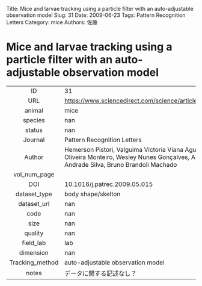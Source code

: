 Title: Mice and larvae tracking using a particle filter with an auto-adjustable observation model
Slug: 31
Date: 2009-06-23
Tags: Pattern Recognition Letters
Category:  mice
Authors: 佐藤

# Mice and larvae tracking using a particle filter with an auto-adjustable observation model

|||
|:-:|:-|
|ID| 31|
|URL| https://www.sciencedirect.com/science/article/abs/pii/S0167865509001330|
|animal|  mice|
|species| nan|
|status| nan|
|Journal| Pattern Recognition Letters|
|Author| Hemerson Pistori, Valguima Victoria Viana Aguiar Odakura, João Bosco Oliveira Monteiro, Wesley Nunes Gonçalves, Antonia Railda Roel, Jonathan de Andrade Silva, Bruno Brandoli Machado |
|vol_num_page| |
|DOI| 10.1016/j.patrec.2009.05.015|
|dataset_type| body shape/skelton|
|dataset_url| nan|
|code| nan|
|size| nan|
|quality| nan|
|field_lab      | lab|
|dimension      | nan|
|Tracking_method| auto-adjustable observation model|
|notes          | データに関する記述なし？|